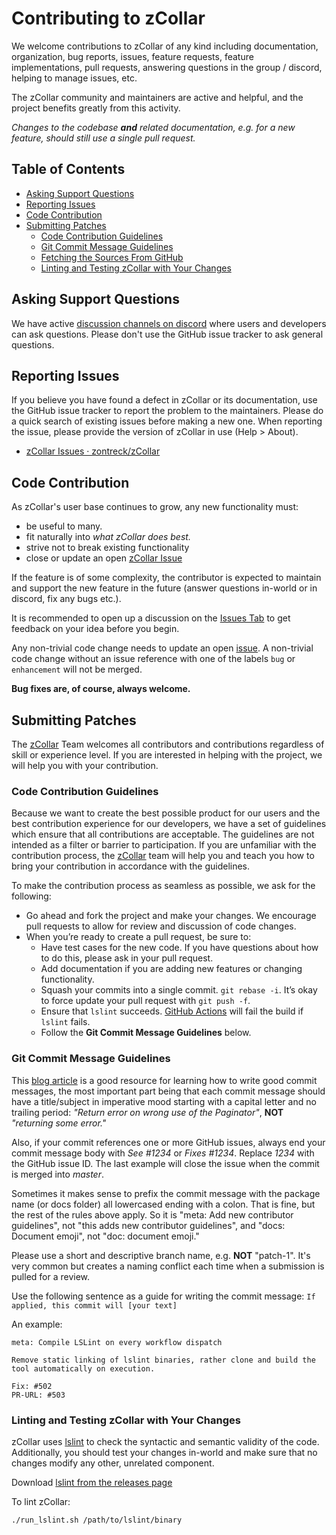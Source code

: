 # Contributing to zCollar

We welcome contributions to zCollar of any kind including documentation,
organization, bug reports, issues, feature requests, feature implementations,
pull requests, answering questions in the group / discord, helping to manage issues, etc.

The zCollar community and maintainers are active and helpful, and the project benefits greatly from this activity.

*Changes to the codebase **and** related documentation, e.g. for a new feature, should still use a single pull request.*

## Table of Contents

* [Asking Support Questions](#asking-support-questions)
* [Reporting Issues](#reporting-issues)
* [Code Contribution](#code-contribution)
* [Submitting Patches](#submitting-patches)
  * [Code Contribution Guidelines](#code-contribution-guidelines)
  * [Git Commit Message Guidelines](#git-commit-message-guidelines)
  * [Fetching the Sources From GitHub](#fetching-the-sources-from-github)
  * [Linting and Testing zCollar with Your Changes](#Linting-and-Testing-zCollar-with-Your-Changes)

## Asking Support Questions

We have active [discussion channels on discord](https://discord.gg/gkydZKF6a2) where users and developers can ask questions.
Please don't use the GitHub issue tracker to ask general questions.

## Reporting Issues

If you believe you have found a defect in zCollar or its documentation, use
the GitHub issue tracker to report
the problem to the maintainers. Please do a quick search of existing issues before making a new one. When reporting the issue, please provide the version of zCollar in use (Help > About).

- [zCollar Issues · zontreck/zCollar](https://github.com/zontreck/zCollar/issues)

## Code Contribution

As zCollar's user base continues to grow, any new functionality must:

* be useful to many.
* fit naturally into _what zCollar does best._
* strive not to break existing functionality
* close or update an open [zCollar Issue](https://github.com/zontreck/zCollar/issues)

If the feature is of some complexity, the contributor is expected to maintain and support the new feature in the future (answer questions in-world or in discord, fix any bugs etc.).

It is recommended to open up a discussion on the [Issues Tab](https://github.com/zontreck/zCollar/issues) to get feedback on your idea before you begin. 

Any non-trivial code change needs to update an open [issue](https://github.com/zontreck/zCollar/issues). A non-trivial code change without an issue reference with one of the labels `bug` or `enhancement` will not be merged.

**Bug fixes are, of course, always welcome.**

## Submitting Patches

The [zCollar](https://github.com/zontreck/zCollar) Team welcomes all contributors and contributions regardless of skill or experience level. If you are interested in helping with the project, we will help you with your contribution.

### Code Contribution Guidelines

Because we want to create the best possible product for our users and the best contribution experience for our developers, we have a set of guidelines which ensure that all contributions are acceptable. The guidelines are not intended as a filter or barrier to participation. If you are unfamiliar with the contribution process, the [zCollar](https://github.com/zontreck/zCollar) team will help you and teach you how to bring your contribution in accordance with the guidelines.

To make the contribution process as seamless as possible, we ask for the following:

* Go ahead and fork the project and make your changes.  We encourage pull requests to allow for review and discussion of code changes.
* When you’re ready to create a pull request, be sure to:
    * Have test cases for the new code. If you have questions about how to do this, please ask in your pull request.
    * Add documentation if you are adding new features or changing functionality.
    * Squash your commits into a single commit. `git rebase -i`. It’s okay to force update your pull request with `git push -f`.
    * Ensure that `lslint` succeeds. [GitHub Actions](https://github.com/zontreck/zCollar/actions)  will fail the build if `lslint` fails.
    * Follow the **Git Commit Message Guidelines** below.

### Git Commit Message Guidelines

This [blog article](http://chris.beams.io/posts/git-commit/) is a good resource for learning how to write good commit messages,
the most important part being that each commit message should have a title/subject in imperative mood starting with a capital letter and no trailing period:
*"Return error on wrong use of the Paginator"*, **NOT** *"returning some error."*

Also, if your commit references one or more GitHub issues, always end your commit message body with *See #1234* or *Fixes #1234*.
Replace *1234* with the GitHub issue ID. The last example will close the issue when the commit is merged into *master*.

Sometimes it makes sense to prefix the commit message with the package name (or docs folder) all lowercased ending with a colon.
That is fine, but the rest of the rules above apply.
So it is "meta: Add new contributor guidelines", not "this adds new contributor guidelines", and "docs: Document emoji", not "doc: document emoji."

Please use a short and descriptive branch name, e.g. **NOT** "patch-1". It's very common but creates a naming conflict each time when a submission is pulled for a review.

Use the following sentence as a guide for writing the commit message:
`If applied, this commit will [your text]`

An example:

```text
meta: Compile LSLint on every workflow dispatch

Remove static linking of lslint binaries, rather clone and build the tool automatically on execution.

Fix: #502
PR-URL: #503
```

### Linting and Testing zCollar with Your Changes

zCollar uses [lslint](https://github.com/Makopo/lslint) to check the syntactic and semantic validity of the code. Additionally, you should test your changes in-world and make sure that no changes modify any other, unrelated component.

Download [lslint from the releases page](https://github.com/Makopo/lslint/releases)

To lint zCollar:

```bash
./run_lslint.sh /path/to/lslint/binary
```